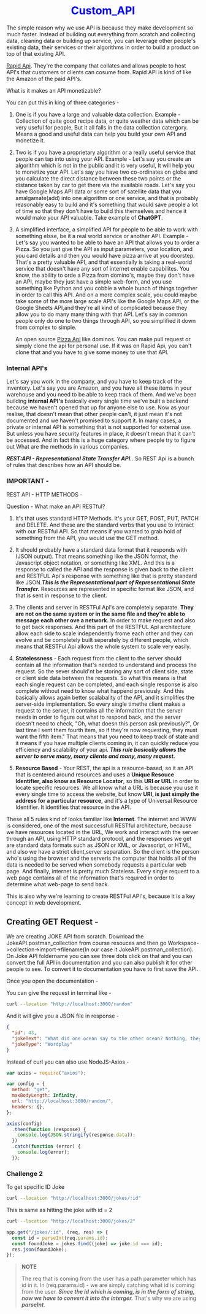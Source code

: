 <h1 align="center" style="color: blue;">Custom_API</h1>

The simple reason why we use API is because they make development so much faster. Instead of building out everything from scratch and collecting data, cleaning data or building up service, you can leverage other people's existing data, their services or their algorithms in order to build a product on top of that existing API.

[Rapid Api](https://rapidapi.com/hub). They're the company that collates and allows people to host API's that customers or clients can cosume from.
Rapid API is kind of like the Amazon of the paid API's.

What is it makes an API monetizable?

You can put this in king of three categories -

1. One is if you have a large and valuable data collection.
   Example - Collection of quite good recipe data, or quite weather data which can be very useful for people, But it all falls in the data collection catergory. Means a good and useful data can help you build your own API and monetize it.

2. Two is if you have a proprietary algorithm or a really useful service that people can tap into using your API.
   Example - Let's say you create an algorithm which is not in the public and it is very useful, It will help you to monetize your API. Let's say you have two co-ordinates on globe and you calculate the direct distance between these two points or the distance taken by car to get there via the available roads. Let's say you have Google Maps API data or some sort of satellite data that you amalgamate(add) into one algorithm or one service, and that is probably reasonably easy to build and it's something that would save people a lot of time so that they don't have to build this themselves and hence it would make your API valuable. Take example of **ChatGPT**.

3. A simplified interface, a simplified API for people to be able to work with something elsse, be it a real world service or another API.
   Example - Let's say you wanted to be able to have an API that allows you to order a Pizza. So you just give the API as input parameters, your location, and you card details and then you would have pizza arrive at you doorstep. That's a pretty valuable API, and that essentially is taking a real-world service that doesn't have any sort of internet enable capabilites. You know, the ability to orde a Pizza from domino's, maybe they don't have an API, maybe they just have a simple web-form, and you use something like Python and you cobble a whole bunch of things together in order to call this API. And on a more complex scale, you could maybe take some of the more large scale API's like the Google Maps API, or the Google Sheets API,and they're all kind of complicated because they allow you to do many many thing with that API. Let's say in common people only do one to two things through API, so you simplified it down from complex to simple.

   An open source [Pizza Api](https://github.com/RIAEvangelist/node-dominos-pizza-api) like dominos. You can make pull request or simply clone the api for personal use. If it was on Rapid Api, you can't clone that and you have to give some money to use that API.

### Internal API's

Let's say you work in the company, and you have to keep track of the inventory. Let's say you are Amazon, and you have all these items in your warehouse and you need to be able to keep track of them. And we've been building **internal API's** basically every single time we've built a backend because we haven't opened that up for anyone else to use. Now as your realise, that doesn't mean that other people can't, it just mean it's not documented and we haven't promised to support it. In many cases, a private or internal API is something that is not supported for external use. But unless you have security features in place, it doesn't mean that it can't be accessed. And in fact this is a huge category where people try to figure out What are the methods in various companies.

**_REST:API - Representational State Transfer API._**. So REST Api is a bunch of rules that describes how an API should be.

### IMPORTANT -

REST API - HTTP METHODS -

Question - What make an API RESTful?

1. It's that uses standard HTTP Methods. It's your GET, POST, PUT, PATCH and DELETE. And these are the standard verbs that you use to interact with our RESTful API. So that means if you wanted to grab hold of something from the API, you would use the GET method.

2. It should probably have a standard data format that it responds with (JSON output). That means something like the JSON format, the Javascript object notation, or something like XML. And this is a response to called the API and the response is given back to the client and RESTFUL Api's response with something like that is pretty standard like JSON.**_This is the Representational part of Representational State Transfer._** Resources are represented in specific format like JSON, and that is sent in response to the client.

3. The clients and server in RESTFul Api's are completely separate. **They are not on the same system or in the same file and they're able to message each other ove a network.** In order to make request and also to get back responses. And this part of the RESTFUL ApI architecture allow each side to scale independently frome each other and they can evolve and be completely built seperately by different people, which means that RESTFul Api allows the whole system to scale very easily.

4. **Statelessness** - Each request from the client to the server should contain all the information that's needed to understand and process the request. So the sever should'nt be storing any sort of client side, state or client side data between the requests. So what this means is that each single request can be completed, and each single response is also complete without need to know what happend previously. And this basically allows again better scalabality of the API, and it simplifies the server-side implementation. So every single timethe client makes a request to the server, it contains all the information that the server needs in order to figure out what to respond back, and the server doesn't need to check, "Oh, what doesn this person ask previously?", Or last time I sent them fourth item, so if they're now requesting, they must want the fifth item." That means that you need to keep track of state and it means if you have multiple clients coming in, it can quickly reduce you efficiency and scalability of your api. **_This rule basically allows the server to serve many, many clients and many, many request._**

5. **Resource Based** - Your REST, the api is a resource-based, so it an API that is centered around resources and uses a **Unique Resouce Identifier, also know as Resource Locator**, so this **URI or URL** in order to locate specific resources. We all know what a URL is because you use it every single time to access the website, but know **URI, is just simply the address for a particular resource**, and it's a type of Universal Resource Identifier. It identifies that resource in the API.

These all 5 rules kind of looks familiar like **Internet**. The internet and WWW is considered, one of the most successfull RESTful architecture, because we have resources located in the URL, We work and interact with the server through an API, using HTTP standard protocol, and the responses we get are standard data formats such as JSON or XML, or Javascript, or HTML, and also we have a strict client,server separation. So the client is the person who's using the browser and the serveris the computer that holds all of the data is needed to be served when somebody requests a particular web page. And finally, internet is pretty much Stateless. Every single request to a web page contains all of the information that's required in order to determine what web-page to send back.

This is also why we're learning to create RESTFul API's, because it is a key concept in web development.

## Creating GET Request -

We are creating JOKE API from scratch.
Download the JokeAPI.postman_collection from course resouces and then go Workspace->collection->import->filename(In our case it JokeAPI.postman_collection). On Joke API foldername you can see three dots click on that and you can convert the full API in documentation and you can also publish it for other people to see. To convert it to documentation you have to first save the API.

Once you open the documentation -

You can give the request in terminal like -

```sh
curl --location "http://localhost:3000/random"
```

And it will give you a JSON file in response -

```json
{
  "id": 43,
  "jokeText": "What did one ocean say to the other ocean? Nothing, they just waved.",
  "jokeType": "Wordplay"
}
```

Instead of curl you can also use NodeJS-Axios -

```js
var axios = require("axios");

var config = {
  method: "get",
  maxBodyLength: Infinity,
  url: "http://localhost:3000/random/",
  headers: {},
};

axios(config)
  .then(function (response) {
    console.log(JSON.stringify(response.data));
  })
  .catch(function (error) {
    console.log(error);
  });
```

### Challenge 2

To get specific ID Joke

```sh
curl --location "http://localhost:3000/jokes/:id"
```

This is same as hitting the joke with id = 2

```sh
curl --location "http://localhost:3000/jokes/2"
```

```js
app.get("/jokes/:id", (req, res) => {
  const id = parseInt(req.params.id);
  const foundJoke = jokes.find((joke) => joke.id === id);
  res.json(foundJoke);
});
```

> **NOTE**
>
> The req that is coming from the user has a path parameter which has id in it.
> In (req.params.id) - we are simply catching what id is coming from the user.
> **_Since the id which is coming, is in the form of string, now we have to convert it into the interger._**
> That's why we are using **_parseInt_**.

